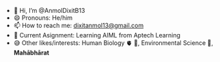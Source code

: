 - 👋 Hi, I’m @AnmolDixitB13
- 😄 Pronouns: He/him
- 📫 How to reach me: dixitanmol13@gmail.com
- 📙 Current Asignment: Learning AIML from Aptech Learning
- 😅 Other likes/interests: Human Biology 🫀 🧠, Environmental Science 🌳, __Mahābhārat__

<!---
AnmolDixitB13/AnmolDixitB13 is a ✨ special ✨ repository because its `README.md` (this file) appears on your GitHub profile.
You can click the Preview link to take a look at your changes.
--->
